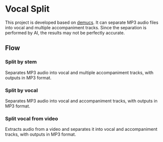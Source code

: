 # Vocal Split
This project is developed based on [demucs](https://github.com/adefossez/demucs).
It can separate MP3 audio files into vocal and multiple accompaniment tracks. Since the separation is performed by AI, the results may not be perfectly accurate.

## Flow
### Split by stem
Separates MP3 audio into vocal and multiple accompaniment tracks, with outputs in MP3 format.

### Split by vocal
Separates MP3 audio into vocal and accompaniment tracks, with outputs in MP3 format.

### Split vocal from video
Extracts audio from a video and separates it into vocal and accompaniment tracks, with outputs in MP3 format.
